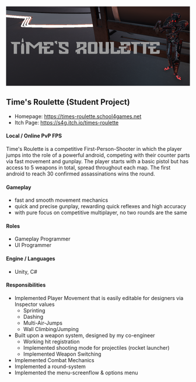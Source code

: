 [![Time's Roulette Logo](img/Logo.png)](https://s4g.itch.io/times-roulette)

## Time's Roulette (Student Project)
 
- Homepage: https://times-roulette.school4games.net
- Itch Page: https://s4g.itch.io/times-roulette

#### Local / Online PvP FPS

Time's Roulette is a competitive First-Person-Shooter in which 
the player jumps into the role of a powerful android, competing with their
counter parts via fast movement and gunplay.
The player starts with a basic pistol but has access to 5 weapons in total,
spread throughout each map.
The first android to reach 30 confirmed assassinations wins the round.

#### Gameplay
- fast and smooth movement mechanics
- quick and precise gunplay, rewarding quick reflexes and high accuracy
- with pure focus on competitive multiplayer, no two rounds are the same

#### Roles
- Gameplay Programmer
- UI Programmer

#### Engine / Languages
- Unity, C#

#### Responsibilities
- Implemented Player Movement that is easily editable for designers via Inspector values
  - Sprinting
  - Dashing
  - Multi-Air-Jumps
  - Wall Climbing/Jumping
- Built upon a weapon system, designed by my co-engineer
  - Working hit registration
  - Implemented shooting mode for projectiles (rocket launcher)
  - Implemented Weapon Switching
- Implemented Combat Mechanics
- Implemented a round-system
- Implemented the menu-screenflow & options menu
